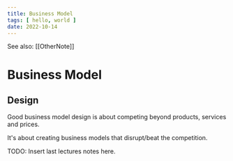 ```yaml
---
title: Business Model
tags: [ hello, world ]
date: 2022-10-14
---
```


See also: [[OtherNote]]

# Business Model
## Design
Good business model design is about competing beyond products, services and prices.

It's about creating business models that disrupt/beat the competition.

TODO: Insert last lectures notes here.
